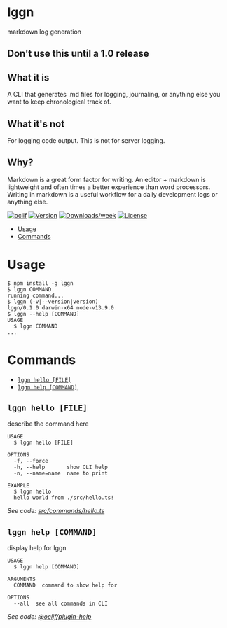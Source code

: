 lggn
====

markdown log generation

## **Don't use this until a 1.0 release**

## What it is

A CLI that generates .md files for logging, journaling, or anything else you want to keep chronological track of.

## What it's not

For logging code output. This is not for server logging.

## Why?

Markdown is a great form factor for writing. An editor + markdown is lightweight and often times a better experience than word processors. Writing in markdown is a useful workflow for a daily development logs or anything else.


[![oclif](https://img.shields.io/badge/cli-oclif-brightgreen.svg)](https://oclif.io)
[![Version](https://img.shields.io/npm/v/lggn.svg)](https://npmjs.org/package/lggn)
[![Downloads/week](https://img.shields.io/npm/dw/lggn.svg)](https://npmjs.org/package/lggn)
[![License](https://img.shields.io/npm/l/lggn.svg)](https://github.com/derFBeste/lggn/blob/master/package.json)

<!-- toc -->
* [Usage](#usage)
* [Commands](#commands)
<!-- tocstop -->
# Usage
<!-- usage -->
```sh-session
$ npm install -g lggn
$ lggn COMMAND
running command...
$ lggn (-v|--version|version)
lggn/0.1.0 darwin-x64 node-v13.9.0
$ lggn --help [COMMAND]
USAGE
  $ lggn COMMAND
...
```
<!-- usagestop -->
# Commands
<!-- commands -->
* [`lggn hello [FILE]`](#lggn-hello-file)
* [`lggn help [COMMAND]`](#lggn-help-command)

## `lggn hello [FILE]`

describe the command here

```
USAGE
  $ lggn hello [FILE]

OPTIONS
  -f, --force
  -h, --help       show CLI help
  -n, --name=name  name to print

EXAMPLE
  $ lggn hello
  hello world from ./src/hello.ts!
```

_See code: [src/commands/hello.ts](https://github.com/derFBeste/lggn/blob/v0.1.0/src/commands/hello.ts)_

## `lggn help [COMMAND]`

display help for lggn

```
USAGE
  $ lggn help [COMMAND]

ARGUMENTS
  COMMAND  command to show help for

OPTIONS
  --all  see all commands in CLI
```

_See code: [@oclif/plugin-help](https://github.com/oclif/plugin-help/blob/v2.2.3/src/commands/help.ts)_
<!-- commandsstop -->
